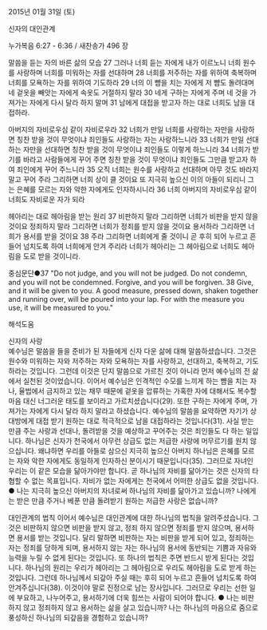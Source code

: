 2015년 01월 31일 (토)

신자의 대인관계 



누가복음 6:27 - 6:36 / 새찬송가 496 장


말씀을 듣는 자의 바른 삶의 모습
27 그러나 너희 듣는 자에게 내가 이르노니 너희 원수를 사랑하며 너희를 미워하는 자를 선대하며 28 너희를 저주하는 자를 위하여 축복하며 너희를 모욕하는 자를 위하여 기도하라 29 너의 이 뺨을 치는 자에게 저 뺨도 돌려대며 네 겉옷을 빼앗는 자에게 속옷도 거절하지 말라 30 네게 구하는 자에게 주며 네 것을 가져가는 자에게 다시 달라 하지 말며 31 남에게 대접을 받고자 하는 대로 너희도 남을 대접하라.

아버지의 자비로우심 같이 자비로우라
32 너희가 만일 너희를 사랑하는 자만을 사랑하면 칭찬 받을 것이 무엇이냐 죄인들도 사랑하는 자는 사랑하느니라 33 너희가 만일 선대하는 자만을 선대하면 칭찬 받을 것이 무엇이냐 죄인들도 이렇게 하느니라 34 너희가 받기를 바라고 사람들에게 꾸어 주면 칭찬 받을 것이 무엇이냐 죄인들도 그만큼 받고자 하여 죄인에게 꾸어 주느니라 35 오직 너희는 원수를 사랑하고 선대하며 아무 것도 바라지 말고 꾸어 주라 그리하면 너희 상이 클 것이요 또 지극히 높으신 이의 아들이 되리니 그는 은혜를 모르는 자와 악한 자에게도 인자하시니라 36 너희 아버지의 자비로우심 같이 너희도 자비로운 자가 되라 

헤아리는 대로 헤아림을 받는 원리 
37 비판하지 말라 그리하면 너희가 비판을 받지 않을 것이요 정죄하지 말라 그리하면 너희가 정죄를 받지 않을 것이요 용서하라 그리하면 너희가 용서를 받을 것이요 38 주라 그리하면 너희에게 줄 것이니 곧 후히 되어 누르고 흔들어 넘치도록 하여 너희에게 안겨 주리라 너희가 헤아리는 그 헤아림으로 너희도 헤아림을 도로 받을 것이니라. 

중심문단●37 "Do not judge, and you will not be judged. Do not condemn, and you will not be condemned. Forgive, and you will be forgiven. 38 Give, and it will be given to you. A good measure, pressed down, shaken together and running over, will be poured into your lap. For with the measure you use, it will be measured to you."

해석도움





신자의 사랑  
예수님은 말씀을 들을 준비가 된 자들에게 신자 다운 삶에 대해 말씀하셨습니다. 그것은 원수와 미워하는 자와 저주하는 자와 모욕하는 자를 사랑하고, 선대하고, 축복하고, 기도하라는 것입니다. 그런데 이것은 단지 말씀으로 가르친 것이 아니라 먼저 예수님의 전 삶에서 실천된 것이었습니다.  이어서 예수님은 인격적인 수모를 느끼게 하는 뺨을 치는 자나, 율법에서 금지하고 있는 채무 때문에 겉옷을 압류하는 가혹한 자에 대해서도 복수할 마음 대신 너그러운 태도를 보이라고 가르치셨습니다(29). 또한 구하는 자에게 주며, 가져가는 자에게 다시 달라 하지 말라고 하셨습니다. 예수님의 말씀을 요약하면 자기가 상대방에게 대접 받기 원하는 대로 적극적으로 남을 대접하라는 것입니다(31). 사실 받는 만큼 주는 사랑과 선대나, 돌려받을 것을 예상하고 꾸어주는 것은 죄인들도 다 하는 일입니다. 하나님은 신자가 천국에서 아무런 상급도 없는 저급한 사랑에 머무르기를 원치 않으십니다. 왜냐하면 우리를 아들로 삼으신 지극히 높으신 아버지 하나님은 은혜를 모르는 자와 악한 자에게도 동일하게 인자하신 분이시기 때문입니다(35). 그러므로 자녀인 우리는 이 같은 모습을 닮아가야만 합니다. 곧 하나님의 자비를 닮아가는 것은 신자의 타협할 수 없는 목표입니다. 자비가 없는 자에게는 천국에서 어떠한 상급도 없을 것입니다.    
● 나는 지극히 높으신 아버지의 자녀로써 하나님의 자비를 닮아가고 있습니까? 나에게는 받은 만큼 주거나 베푼 만큼 돌려받기 원하는 저급한 사랑은 없습니까?   

대인관계의 법칙 
이어서 예수님은 대인관계에 대한 하나님의 법칙을 알려주셨습니다. 그것은 비판하지 않으면 비판을 받지 않고, 정죄 하지 않으면 정죄를 받지 않으며, 용서하면 용서를 받는 것입니다. 달리 말하면 비판하는 자는 비판을 받게 되어 있고, 정죄하는 자는 정죄를 당하게 되며, 용서하지 않는 자는 하나님의 용서에 동반되는 기쁨과 자유와 능력을 누릴 수 없게 된다는 것입니다. 또 하나의 법칙은 주면 반드시 받게 된다는 것입니다. 하나님의 원리는 우리가 헤아리는 그 헤아림으로 우리도 헤아림을 도로 받게 하는 것입니다. 그런데 하나님께서 되갚아 주실 때는 후히 되어 누르고 흔들어 넘치도록 하여 안겨주십니다(38). 이것이야 말로 진정으로 남는 장사입니다. 그러므로 우리는 선한 일에 부요하고, 나누어주고, 용서하기에 더욱 힘쓰는 사람이 되어야 합니다. 
● 나는 비판하지 않고 정죄하지 않고 용서하는 삶을 살고 있습니까? 나는 하나님의 마음으로 줌으로 풍성하신 하나님의 되갚음을 경험하고 있습니까?